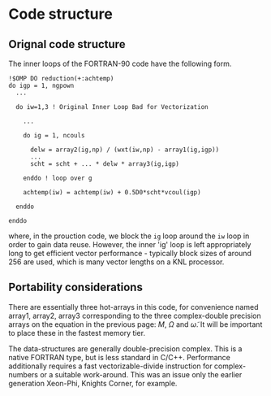 # Code structure

## Orignal code structure

The inner loops of the FORTRAN-90 code have the following form. 

```FORTRAN
!$OMP DO reduction(+:achtemp)
do igp = 1, ngpown
  ...

  do iw=1,3 ! Original Inner Loop Bad for Vectorization

    ...

    do ig = 1, ncouls

      delw = array2(ig,np) / (wxt(iw,np) - array1(ig,igp))
      ...
      scht = scht + ... * delw * array3(ig,igp) 

    enddo ! loop over g

    achtemp(iw) = achtemp(iw) + 0.5D0*scht*vcoul(igp)

  enddo   

enddo 
```

where, in the prouction code, we block the `ig` loop around the `iw` loop in order to gain data reuse. However, the inner 'ig' loop is left appropriately 
long to 
get efficient vector performance - typically block sizes of around 256 are used, which is many vector lengths on a KNL processor.

## Portability considerations

There are essentially three hot-arrays in this code, for convenience named array1, array2, array3 corresponding to the three complex-double precision arrays 
on the equation in the previous page: $M$, $\Omega$ and $\tilde{\omega}$. It will be important to place these in the fastest memory tier. 

The data-structures are generally double-precision complex. This is a native FORTRAN type, but is less standard in C/C++. Performance additionally requires 
a fast vectorizable-divide instruction for complex-numbers or a suitable work-around. This was an issue only the earlier generation Xeon-Phi, Knights 
Corner, for example.
